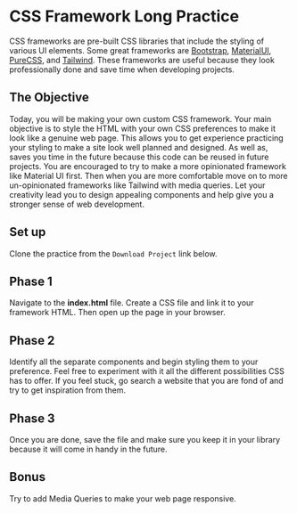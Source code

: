 # CSS Framework Long Practice

CSS frameworks are pre-built CSS libraries that include the styling of various
UI elements. Some great frameworks are [Bootstrap][bootstrap],
[MaterialUI][materialui], [PureCSS][purecss], and [Tailwind][tailwind]. These
frameworks are useful because they look professionally done and save time when
developing projects.

## The Objective

Today, you will be making your own custom CSS framework. Your main objective is
to style the HTML with your own CSS preferences to make it look like a genuine
web page. This allows you to get experience practicing your styling to make a
site look well planned and designed. As well as, saves you time in the future
because this code can be reused in future projects. You are encouraged to try
to make a more opinionated framework like Material UI first.
Then when you are more comfortable move on to more un-opinionated frameworks
like Tailwind with media queries. Let your creativity lead you to design
appealing components and help give you a stronger sense of web development.

## Set up

Clone the practice from the `Download Project` link below.

## Phase 1

Navigate to the __index.html__ file. Create a CSS file and link it to your
framework HTML. Then open up the page in your browser.

## Phase 2

Identify all the separate components and begin styling them to your preference.
Feel free to experiment with it all the different possibilities CSS has to offer.
If you feel stuck, go search a website that you are fond of and try to get
inspiration from them.

## Phase 3

Once you are done, save the file and make sure you keep it in your library
because it will come in handy in the future.

## Bonus

Try to add Media Queries to make your web page responsive.

[bootstrap]:https://getbootstrap.com/
[materialui]:https://material-ui.com/
[purecss]:https://purecss.io/
[tailwind]: https://tailwindcss.com/
